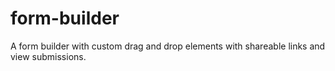 # form-builder
A form builder with custom drag and drop elements with shareable links and view submissions.
